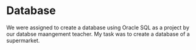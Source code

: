 # Database
We were assigned to create a database using Oracle SQL as a project by our databse maangement teacher.
My task was to create a database of a supermarket.
